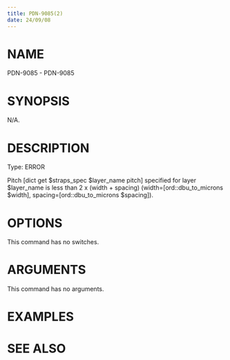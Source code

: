 ```yaml
---
title: PDN-9085(2)
date: 24/09/08
---
```


# NAME

PDN-9085 - PDN-9085

# SYNOPSIS

N/A.

# DESCRIPTION

Type: ERROR

Pitch [dict get $straps_spec $layer_name pitch] specified for layer $layer_name is less than 2 x (width + spacing) (width=[ord::dbu_to_microns $width], spacing=[ord::dbu_to_microns $spacing]).

# OPTIONS

This command has no switches.

# ARGUMENTS

This command has no arguments.

# EXAMPLES

# SEE ALSO
